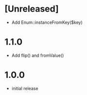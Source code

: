 # [Unreleased]

- Add Enum::instanceFromKey($key)

# 1.1.0

- Add flip() and fromValue()

# 1.0.0

- initial release

